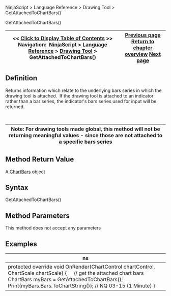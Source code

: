 ﻿


NinjaScript \> Language Reference \> Drawing Tool \> GetAttachedToChartBars()






















GetAttachedToChartBars()







| \<\< [Click to Display Table of Contents](getattachedtochartbars.md) \>\> **Navigation:**     [NinjaScript](ninjascript.md) \> [Language Reference](language_reference_wip.md) \> [Drawing Tool](drawing_tools.md) \> GetAttachedToChartBars() | [Previous page](drawnby.md) [Return to chapter overview](drawing_tools.md) [Next page](getclosestanchor.md) |
| --- | --- |











## Definition


Returns information which relate to the underlying bars series in which the drawing tool is attached.  If the drawing tool is attached to an indicator rather than a bar series, the indicator's bars series used for input will be returned.


 




| Note: For drawing tools made global, this method will not be returning meaningful values \- since those are not attached to a specific bars series |
| --- |



## 


## Method Return Value


A [ChartBars](chartbars.md) object


## 


## Syntax


GetAttachedToChartBars()


## 


## Method Parameters


This method does not accept any parameters


## 


## Examples




| ns |
| --- |
| protected override void OnRender(ChartControl chartControl, ChartScale chartScale) {       // get the attached chart bars    ChartBars myBars \= GetAttachedToChartBars();        Print(myBars.Bars.ToChartString()); // NQ 03\-15 (1 Minute) } |









